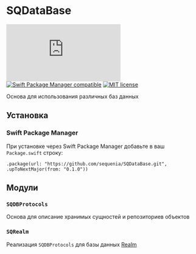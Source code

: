# SQDataBase

[![Latest release](https://badgen.net/github/release/Naereen/Strapdown.js)](https://github.com/sequenia/SQDevKit/releases)
[![Swift Package Manager compatible](https://img.shields.io/badge/Swift%20Package%20Manager-compatible-brightgreen.svg)](https://github.com/apple/swift-package-manager)
[![MIT license](https://img.shields.io/badge/License-MIT-blue.svg)](https://lbesson.mit-license.org/)

Основа для использования различных баз данных

## Установка

### Swift Package Manager
При установке через Swift Package Manager добавьте в ваш `Package.swift` строку:
```
.package(url: "https://github.com/sequenia/SQDataBase.git", .upToNextMajor(from: "0.1.0"))
```

## Модули

### `SQDBProtocols`
Основа для описание хранимых сущностей и репозиториев объектов

### `SQRealm`
Реализация `SQDBProtocols` для базы данных [Realm](https://github.com/realm/realm-swift)
